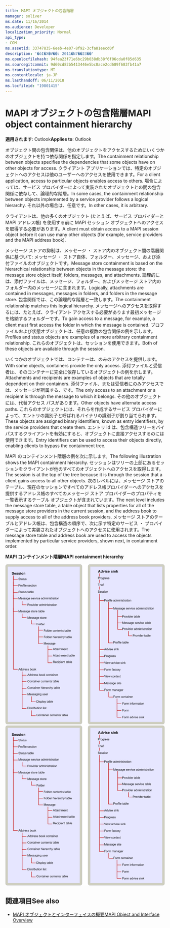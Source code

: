 ```yaml
---
title: MAPI オブジェクトの包含階層
manager: soliver
ms.date: 11/16/2014
ms.audience: Developer
localization_priority: Normal
api_type:
- COM
ms.assetid: 33747835-6eeb-4e07-8f92-3cfa81eecd0f
description: '�ŏI�X�V��: 2011�N7��23��'
ms.openlocfilehash: 94fea23f71e6bc29b038db38f6f06cda0f85d635
ms.sourcegitcommit: 9d60cd82b5413446e5bc8ace2cd689f683fb41a7
ms.translationtype: MT
ms.contentlocale: ja-JP
ms.lasthandoff: 06/11/2018
ms.locfileid: "19801415"
---
```

# <a name="mapi-object-containment-hierarchy"></a><span data-ttu-id="40f63-103">MAPI オブジェクトの包含階層</span><span class="sxs-lookup"><span data-stu-id="40f63-103">MAPI object containment hierarchy</span></span>
  
<span data-ttu-id="40f63-104">**適用されます**: Outlook</span><span class="sxs-lookup"><span data-stu-id="40f63-104">**Applies to**: Outlook</span></span> 
  
<span data-ttu-id="40f63-105">オブジェクト間の包含関係は、他のオブジェクトをアクセスするためにいくつかのオブジェクトを持つ依存関係を指定します。</span><span class="sxs-lookup"><span data-stu-id="40f63-105">The containment relationship between objects specifies the dependencies that some objects have on other objects for access.</span></span> <span data-ttu-id="40f63-106">クライアント アプリケーションでは、特定のオブジェクトへのアクセスは他のユーザーへのアクセスを使用できます。</span><span class="sxs-lookup"><span data-stu-id="40f63-106">For a client application, access to particular objects enables access to others.</span></span> <span data-ttu-id="40f63-107">場合によっては、サービス プロバイダーによって実装されたオブジェクトとの間の包含関係に依存して、論理的な階層。</span><span class="sxs-lookup"><span data-stu-id="40f63-107">In some cases, the containment relationship between objects implemented by a service provider follows a logical hierarchy.</span></span> <span data-ttu-id="40f63-108">それ以外の場合は、任意です。</span><span class="sxs-lookup"><span data-stu-id="40f63-108">In other cases, it is arbitrary.</span></span> 
  
<span data-ttu-id="40f63-109">クライアントは、他の多くのオブジェクト (たとえば、サービス プロバイダーと MAPI アドレス帳) を使用する前に MAPI セッション オブジェクトへのアクセスを取得する必要があります。</span><span class="sxs-lookup"><span data-stu-id="40f63-109">A client must obtain access to a MAPI session object before it can use many other objects (for example, service providers and the MAPI address book).</span></span>
  
<span data-ttu-id="40f63-110">メッセージ ストアの抑制は、メッセージ ・ ストア内のオブジェクト間の階層関係に基づいて: メッセージ ・ ストア自体、フォルダー、メッセージ、および添付ファイルのオブジェクトです。</span><span class="sxs-lookup"><span data-stu-id="40f63-110">Message store containment is based on the hierarchical relationship between objects in the message store: the message store object itself, folders, messages, and attachments.</span></span> <span data-ttu-id="40f63-111">論理的には、添付ファイルは、メッセージ、フォルダー、およびメッセージ ストア内のフォルダー内のメッセージに含まれます。</span><span class="sxs-lookup"><span data-stu-id="40f63-111">Logically, attachments are contained in messages, messages in folders, and folders in the message store.</span></span> <span data-ttu-id="40f63-112">包含関係では、この論理的な階層と一致します。</span><span class="sxs-lookup"><span data-stu-id="40f63-112">The containment relationship matches this logical hierarchy.</span></span> <span data-ttu-id="40f63-113">メッセージへのアクセスを取得するには、たとえば、クライアント アクセスする必要があります最初メッセージを格納するフォルダーです。</span><span class="sxs-lookup"><span data-stu-id="40f63-113">To gain access to a message, for example, a client must first access the folder in which the message is contained.</span></span> <span data-ttu-id="40f63-114">プロファイルおよび状態オブジェクトは、任意の複数の包含関係の例を示します。</span><span class="sxs-lookup"><span data-stu-id="40f63-114">Profiles and status objects are examples of a more arbitrary containment relationship.</span></span> <span data-ttu-id="40f63-115">これらのオブジェクトは、セッションを使用できます。</span><span class="sxs-lookup"><span data-stu-id="40f63-115">Both of these objects are available through the session.</span></span> 
  
<span data-ttu-id="40f63-116">いくつかのオブジェクトでは、コンテナーは、のみのアクセスを提供します。</span><span class="sxs-lookup"><span data-stu-id="40f63-116">With some objects, containers provide the only access.</span></span> <span data-ttu-id="40f63-117">添付ファイルと受信者は、そのコンテナーに完全に依存しているオブジェクトの例を示します。</span><span class="sxs-lookup"><span data-stu-id="40f63-117">Attachments and recipients are examples of objects that are totally dependent on their containers.</span></span> <span data-ttu-id="40f63-118">添付ファイル、または受信者にのみアクセスでは、メッセージが所属する、です。</span><span class="sxs-lookup"><span data-stu-id="40f63-118">The only access to an attachment or a recipient is through the message to which it belongs.</span></span> <span data-ttu-id="40f63-119">その他のオブジェクトには、代替アクセス パスがあります。</span><span class="sxs-lookup"><span data-stu-id="40f63-119">Other objects have alternate access paths.</span></span> <span data-ttu-id="40f63-120">これらのオブジェクトには、それらを作成するサービス プロバイダーによって、エントリの識別子と呼ばれるバイナリの識別子が割り当てられます。</span><span class="sxs-lookup"><span data-stu-id="40f63-120">These objects are assigned binary identifiers, known as entry identifiers, by the service providers that create them.</span></span> <span data-ttu-id="40f63-121">エントリ id は、包含構造ツリーをバイパスするクライアントを有効にすると、オブジェクトに直接アクセスするのには使用できます。</span><span class="sxs-lookup"><span data-stu-id="40f63-121">Entry identifiers can be used to access their objects directly, enabling clients to bypass the containment tree.</span></span> 
  
<span data-ttu-id="40f63-122">MAPI のコンテインメント階層の例を次に示します。</span><span class="sxs-lookup"><span data-stu-id="40f63-122">The following illustration shows the MAPI containment hierarchy.</span></span> <span data-ttu-id="40f63-123">セッションはツリーの上部にあるセッションをクライアントが他のすべてのオブジェクトへのアクセスを取得します。</span><span class="sxs-lookup"><span data-stu-id="40f63-123">The session is at the top of the tree because it is through the session that a client gains access to all other objects.</span></span> <span data-ttu-id="40f63-124">次のレベルには、メッセージ ストアのテーブル、現在のセッションですべてのアドレス帳プロバイダーへのアクセスを提供するアドレス帳のすべてのメッセージ ストア プロバイダーのプロパティを一覧表示するテーブル オブジェクトが含まれています。</span><span class="sxs-lookup"><span data-stu-id="40f63-124">The next level includes the message store table, a table object that lists properties for all of the message store providers in the current session, and the address book to supply access to all of the address book providers.</span></span> <span data-ttu-id="40f63-125">メッセージ ストアのテーブルとアドレス帳は、包含構造の順序で、次に示す特定のサービス ・ プロバイダーによって実装されたオブジェクトへのアクセスに使用されます。</span><span class="sxs-lookup"><span data-stu-id="40f63-125">The message store table and address book are used to access the objects implemented by particular service providers, shown next, in containment order.</span></span>
  
<span data-ttu-id="40f63-126">**MAPI コンテインメント階層**</span><span class="sxs-lookup"><span data-stu-id="40f63-126">**MAPI containment hierarchy**</span></span>
  
<span data-ttu-id="40f63-127">![MAPI コンテインメント階層](media/amapi_41.gif "MAPI コンテインメント階層")</span><span class="sxs-lookup"><span data-stu-id="40f63-127">![MAPI containment hierarchy](media/amapi_41.gif "MAPI containment hierarchy")</span></span>
  
## <a name="see-also"></a><span data-ttu-id="40f63-128">関連項目</span><span class="sxs-lookup"><span data-stu-id="40f63-128">See also</span></span>

- [<span data-ttu-id="40f63-129">MAPI オブジェクトとインターフェイスの概要</span><span class="sxs-lookup"><span data-stu-id="40f63-129">MAPI Object and Interface Overview</span></span>](mapi-object-and-interface-overview.md)

